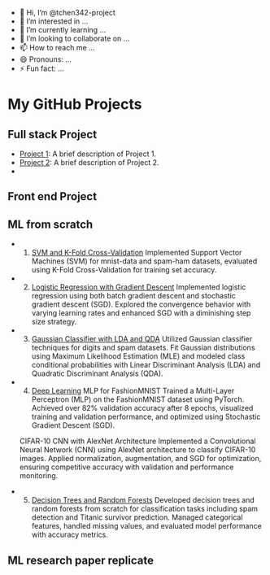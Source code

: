 - 👋 Hi, I’m @tchen342-project
- 👀 I’m interested in ...
- 🌱 I’m currently learning ...
- 💞️ I’m looking to collaborate on ...
- 📫 How to reach me ...
- 😄 Pronouns: ...
- ⚡ Fun fact: ...

<!---
tchen342-project/tchen342-project is a ✨ special ✨ repository because its `README.md` (this file) appears on your GitHub profile.
You can click the Preview link to take a look at your changes.
--->
# My GitHub Projects

## Full stack Project
- [Project 1](https://github.com/username/project1): A brief description of Project 1.
- [Project 2](https://github.com/username/project2): A brief description of Project 2.
- 
## Front end Project

## ML from scratch

- 1. [SVM and K-Fold Cross-Validation](https://github.com/tchen342-project/ml-svm.git)
Implemented Support Vector Machines (SVM) for mnist-data and spam-ham datasets, evaluated using K-Fold Cross-Validation for training set accuracy.

- 2. [Logistic Regression with Gradient Descent](https://github.com/tchen342-project/ml_gradient_descent.git)
Implemented logistic regression using both batch gradient descent and stochastic gradient descent (SGD). Explored the convergence behavior with varying learning rates and enhanced SGD with a diminishing step size strategy.

- 3. [Gaussian Classifier with LDA and QDA](https://github.com/tchen342-project/ml_Gaussian.git)
Utilized Gaussian classifier techniques for digits and spam datasets. Fit Gaussian distributions using Maximum Likelihood Estimation (MLE) and modeled class conditional probabilities with Linear Discriminant Analysis (LDA) and Quadratic Discriminant Analysis (QDA).

- 4. [Deep Learning](https://github.com/tchen342-project/ml_deep_learning.git)
  MLP for FashionMNIST
  Trained a Multi-Layer Perceptron (MLP) on the FashionMNIST dataset using PyTorch. Achieved over 82% validation accuracy after 8 epochs, visualized training and validation performance, and optimized using Stochastic Gradient Descent (SGD).
  
    CIFAR-10 CNN with AlexNet Architecture
    Implemented a Convolutional Neural Network (CNN) using AlexNet architecture to classify CIFAR-10 images. Applied normalization, augmentation, and SGD for optimization, ensuring competitive accuracy with validation and performance monitoring.

- 5. [Decision Trees and Random Forests](https://github.com/tchen342-project/ml_decision_tree.git)
Developed decision trees and random forests from scratch for classification tasks including spam detection and Titanic survivor prediction. Managed categorical features, handled missing values, and evaluated model performance with accuracy metrics.

## ML research paper replicate

